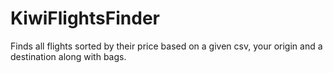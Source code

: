 # KiwiFlightsFinder
Finds all flights sorted by their price based on a given csv, your origin and a destination along with bags.
